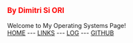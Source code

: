 <span style="color:red; font-weight:bold; font-size:larger;">By Dimitri Si ORI</span>
<br><br>
Welcome to My Operating Systems Page! <br>
[HOME](.) --- [LINKS](LINKS/) --- [LOG](TXT/mylog.txt) --- [GITHUB](https://github.com/dimitripn/os222)
